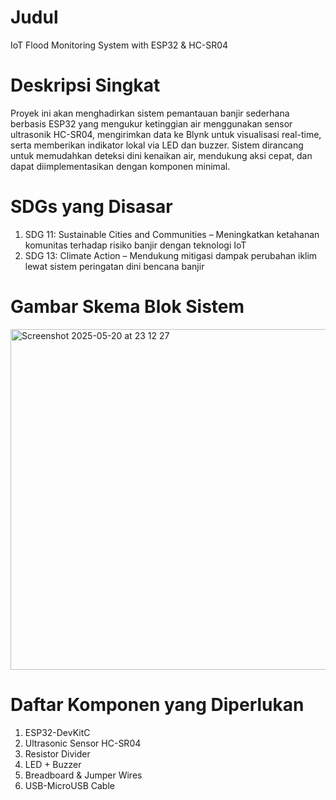 # Judul
IoT Flood Monitoring System with ESP32 & HC-SR04
 # Deskripsi Singkat
 Proyek ini akan menghadirkan sistem pemantauan banjir sederhana berbasis ESP32 yang mengukur ketinggian air menggunakan sensor ultrasonik HC-SR04, mengirimkan data ke Blynk untuk visualisasi real-time, serta memberikan indikator lokal via LED dan buzzer. Sistem dirancang untuk memudahkan deteksi dini kenaikan air, mendukung aksi cepat, dan dapat diimplementasikan dengan komponen minimal.

 # SDGs yang Disasar
 1. SDG 11: Sustainable Cities and Communities – Meningkatkan ketahanan komunitas terhadap risiko banjir dengan teknologi IoT
 2. SDG 13: Climate Action – Mendukung mitigasi dampak perubahan iklim lewat sistem peringatan dini bencana banjir

# Gambar Skema Blok Sistem
<img width="545" alt="Screenshot 2025-05-20 at 23 12 27" src="https://github.com/user-attachments/assets/c21a7d15-3551-4eb7-8c58-a8c748f95865" />

# Daftar Komponen yang Diperlukan
1. ESP32-DevKitC
2. Ultrasonic Sensor HC-SR04
3. Resistor Divider
4. LED + Buzzer
5. Breadboard & Jumper Wires
6. USB-MicroUSB Cable
